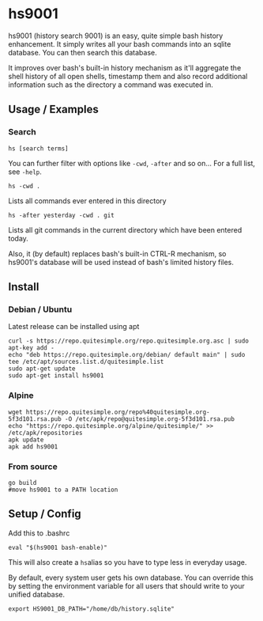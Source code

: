 # hs9001
hs9001 (history search 9001) is an easy, quite simple bash history enhancement. It simply writes all
your bash commands into an sqlite database. You can then search this database.

It improves over bash's built-in history mechanism as it'll aggregate the shell history of all open shells,
timestamp them and also record additional information such as the directory a command was executed in.

## Usage / Examples
### Search

```
hs [search terms]
```
You can further filter with options like `-cwd`, `-after` and so on...
For a full list, see `-help`.

```
hs -cwd . 
``` 
Lists all commands ever entered in this directory

```
hs -after yesterday -cwd . git
``` 
Lists all git commands in the current directory which have been entered today.

Also, it (by default) replaces bash's built-in CTRL-R mechanism, so hs9001's database will be used instead
of bash's limited history files. 

## Install

### Debian / Ubuntu
Latest release can be installed using apt
```
curl -s https://repo.quitesimple.org/repo.quitesimple.org.asc | sudo apt-key add -
echo "deb https://repo.quitesimple.org/debian/ default main" | sudo tee /etc/apt/sources.list.d/quitesimple.list
sudo apt-get update
sudo apt-get install hs9001
```

### Alpine
```
wget https://repo.quitesimple.org/repo%40quitesimple.org-5f3d101.rsa.pub -O /etc/apk/repo@quitesimple.org-5f3d101.rsa.pub
echo "https://repo.quitesimple.org/alpine/quitesimple/" >> /etc/apk/repositories
apk update
apk add hs9001
```

### From source
```
go build
#move hs9001 to a PATH location
```

## Setup / Config

Add this to .bashrc

```
eval "$(hs9001 bash-enable)"
```

This will also create a `hs`alias so you have to type less in everyday usage.

By default, every system user gets his own database. You can override this by setting the environment variable
for all users that should write to your unified database.
```
export HS9001_DB_PATH="/home/db/history.sqlite"
```


